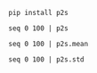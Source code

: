 
```
pip install p2s
```

```
seq 0 100 | p2s
```

```
seq 0 100 | p2s.mean
```

```
seq 0 100 | p2s.std
```